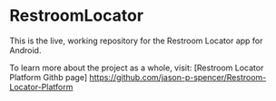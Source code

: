 # RestroomLocator
This is the live, working repository for the Restroom Locator app for Android.

To learn more about the project as a whole, visit: [Restroom Locator Platform Githb page] https://github.com/jason-p-spencer/Restroom-Locator-Platform
